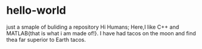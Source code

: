 # hello-world
just a smaple of buliding a repository
Hi Humans;
Here,I like C++ and MATLAB{that is what i am made of!}.
I have had tacos on the moon and find thea far superior to Earth tacos.
